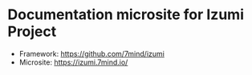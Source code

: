 # Documentation microsite for Izumi Project

- Framework: https://github.com/7mind/izumi
- Microsite: https://izumi.7mind.io/


